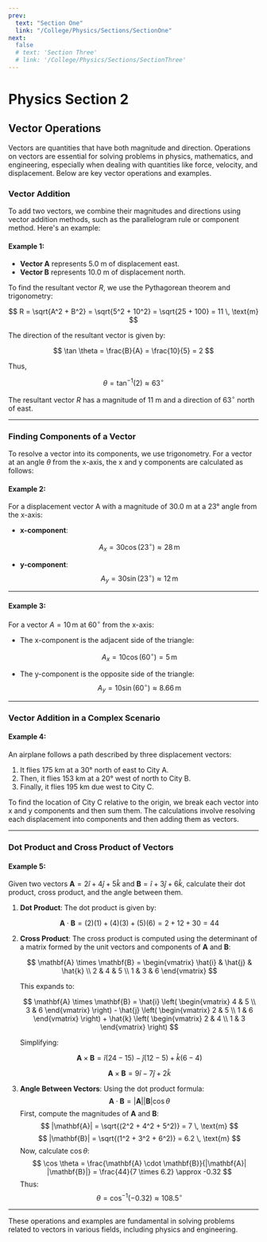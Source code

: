 ```yaml
---
prev:
  text: "Section One"
  link: "/College/Physics/Sections/SectionOne"
next:
  false
  # text: 'Section Three'
  # link: '/College/Physics/Sections/SectionThree'
---
```


# Physics Section 2

## Vector Operations

Vectors are quantities that have both magnitude and direction. Operations on vectors are essential for solving problems in physics, mathematics, and engineering, especially when dealing with quantities like force, velocity, and displacement. Below are key vector operations and examples.

### Vector Addition

To add two vectors, we combine their magnitudes and directions using vector addition methods, such as the parallelogram rule or component method. Here's an example:

#### Example 1:

- **Vector A** represents 5.0 m of displacement east.
- **Vector B** represents 10.0 m of displacement north.

To find the resultant vector $R$, we use the Pythagorean theorem and trigonometry:

$$
R = \sqrt{A^2 + B^2} = \sqrt{5^2 + 10^2} = \sqrt{25 + 100} = 11 \, \text{m}
$$

The direction of the resultant vector is given by:

$$
\tan \theta = \frac{B}{A} = \frac{10}{5} = 2
$$

Thus,

$$
\theta = \tan^{-1}(2) \approx 63^\circ
$$

The resultant vector $R$ has a magnitude of 11 m and a direction of $63^\circ$ north of east.

---

### Finding Components of a Vector

To resolve a vector into its components, we use trigonometry. For a vector at an angle $\theta$ from the x-axis, the x and y components are calculated as follows:

#### Example 2:

For a displacement vector $\text{A}$ with a magnitude of 30.0 m at a 23° angle from the x-axis:

- **x-component**:

  $$
   A_x = 30 \cos(23^\circ) \approx 28 \, \text{m}
  $$

- **y-component**:
  $$
   A_y = 30 \sin(23^\circ) \approx 12 \, \text{m}
  $$

---

#### Example 3:

For a vector $A = 10 \, \text{m}$ at $60^\circ$ from the x-axis:

- The x-component is the adjacent side of the triangle:

  $$
   A_x = 10 \cos(60^\circ) = 5 \, \text{m}
  $$

- The y-component is the opposite side of the triangle:
  $$
   A_y = 10 \sin(60^\circ) \approx 8.66 \, \text{m}
  $$

---

### Vector Addition in a Complex Scenario

#### Example 4:

An airplane follows a path described by three displacement vectors:

1. It flies 175 km at a 30° north of east to City A.
2. Then, it flies 153 km at a 20° west of north to City B.
3. Finally, it flies 195 km due west to City C.

To find the location of City C relative to the origin, we break each vector into x and y components and then sum them. The calculations involve resolving each displacement into components and then adding them as vectors.

---

### Dot Product and Cross Product of Vectors

#### Example 5:

Given two vectors $\mathbf{A} = 2\hat{i} + 4\hat{j} + 5\hat{k}$ and $\mathbf{B} = \hat{i} + 3\hat{j} + 6\hat{k}$, calculate their dot product, cross product, and the angle between them.

1. **Dot Product**: The dot product is given by:

   $$
    \mathbf{A} \cdot \mathbf{B} = (2)(1) + (4)(3) + (5)(6) = 2 + 12 + 30 = 44
   $$

2. **Cross Product**: The cross product is computed using the determinant of a matrix formed by the unit vectors and components of $\mathbf{A}$ and $\mathbf{B}$:

   $$
    \mathbf{A} \times \mathbf{B} = \begin{vmatrix}
    \hat{i} & \hat{j} & \hat{k} \\
    2 & 4 & 5 \\
    1 & 3 & 6
    \end{vmatrix}
   $$

   This expands to:

   $$
    \mathbf{A} \times \mathbf{B} = \hat{i} \left( \begin{vmatrix} 4 & 5 \\ 3 & 6 \end{vmatrix} \right) - \hat{j} \left( \begin{vmatrix} 2 & 5 \\ 1 & 6 \end{vmatrix} \right) + \hat{k} \left( \begin{vmatrix} 2 & 4 \\ 1 & 3 \end{vmatrix} \right)
   $$

   Simplifying:

   $$
    \mathbf{A} \times \mathbf{B} = \hat{i}(24 - 15) - \hat{j}(12 - 5) + \hat{k}(6 - 4)
   $$

   $$
    \mathbf{A} \times \mathbf{B} = 9\hat{i} - 7\hat{j} + 2\hat{k}
   $$

3. **Angle Between Vectors**: Using the dot product formula:
   $$
    \mathbf{A} \cdot \mathbf{B} = |\mathbf{A}| |\mathbf{B}| \cos \theta
   $$
   First, compute the magnitudes of $\mathbf{A}$ and $\mathbf{B}$:
   $$
    |\mathbf{A}| = \sqrt{(2^2 + 4^2 + 5^2)} = 7 \, \text{m}
   $$
   $$
    |\mathbf{B}| = \sqrt{(1^2 + 3^2 + 6^2)} = 6.2 \, \text{m}
   $$
   Now, calculate $\cos \theta$:
   $$
    \cos \theta = \frac{\mathbf{A} \cdot \mathbf{B}}{|\mathbf{A}| |\mathbf{B}|} = \frac{44}{7 \times 6.2} \approx -0.32
   $$
   Thus:
   $$
    \theta = \cos^{-1}(-0.32) \approx 108.5^\circ
   $$

---

These operations and examples are fundamental in solving problems related to vectors in various fields, including physics and engineering.
